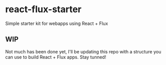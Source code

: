 # react-flux-starter
Simple starter kit for webapps using React + Flux

## WIP
Not much has been done yet, I'll be updating this repo with a structure you can use to build React + Flux apps. Stay tunned!